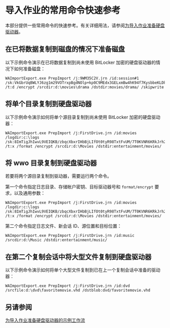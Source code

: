 <properties
    pageTitle="Azure 导入/导出工具的导入作业命令快速参考 | Azure"
    description="导入作业常用的 Azure 导入/导出工具命令参考。本文所述的导入/导出工具为 v1 版本。"
    author="muralikk"
    manager="syadav"
    editor="tysonn"
    services="storage"
    documentationcenter="" />  

<tags
    ms.assetid="ms.service: storage"
    ms.workload="storage"
    ms.tgt_pltfrm="na"
    ms.devlang="na"
    ms.topic="article"
    ms.date="01/15/2017"
    wacn.date="02/24/2017"
    ms.author="muralikk" />  


# 导入作业的常用命令快速参考
本部分提供一些常用命令的快速参考。有关详细用法，请参阅[为导入作业准备硬盘驱动器](/documentation/articles/storage-import-export-tool-preparing-hard-drives-import-v1/)。

## 在已将数据复制到磁盘的情况下准备磁盘
 以下示例命令演示在已将数据复制到尚未使用 BitLocker 加密的硬盘驱动器的情况下如何准备磁盘：
  

  	WAImportExport.exe PrepImport /j:9WM35C2V.jrn /id:session#1 /sk:VkGbrUqBWLYJ6zg1m29VOTrxpBgdNOlp+kp0C9MEdx3GELxmBw4hK94f7KysbbeKLDksg7VoN1W/a5UuM2zNgQ== /t:d /encrypt /srcdir:d:\movies\drama /dstdir:movies/drama/ /skipwrite


## 将单个目录复制到硬盘驱动器  
 以下示例命令演示如何将单个源目录复制到尚未使用 BitLocker 加密的硬盘驱动器：
  

	WAImportExport.exe PrepImport /j:FirstDrive.jrn /id:movies /logdir:c:\logs /sk:8ImTigJhIwvL9VEIQKB/zbqcXbxrIHbBjLIfOt0tyR98TxtFvUM/7T0KVNR6KRkJrh26u5I8hTxTLM2O1aDVqg== /t:x /format /encrypt /srcdir:d:\Movies /dstdir:entertainment/movies/  

  
## 将 wwo 目录复制到硬盘驱动器  
 若要将两个源目录复制到驱动器，需要运行两个命令。
  
 第一个命令指定日志目录、存储帐户密钥、目标驱动器号和 `format/encrypt` 要求，以及通用参数：
  

	WAImportExport.exe PrepImport /j:FirstDrive.jrn /id:movies /logdir:c:\logs /sk:8ImTigJhIwvL9VEIQKB/zbqcXbxrIHbBjLIfOt0tyR98TxtFvUM/7T0KVNR6KRkJrh26u5I8hTxTLM2O1aDVqg== /t:x /format /encrypt /srcdir:d:\Movies /dstdir:entertainment/movies/  

  
 第二个命令指定日志文件、新会话 ID、源位置和目标位置：
  

	WAImportExport.exe PrepImport /j:FirstDrive.jrn /id:music /srcdir:d:\Music /dstdir:entertainment/music/  

  
## 在第二个复制会话中将大型文件复制到硬盘驱动器  
 以下示例命令演示如何将单个大型文件复制到已在上一个复制会话中准备的驱动器：
  

	WAImportExport.exe PrepImport /j:FirstDrive.jrn /id:dvd /srcfile:d:\dvd\favoritemovie.vhd /dstblob:dvd/favoritemovie.vhd  
 
  
## 另请参阅  
 [为导入作业准备硬盘驱动器的示例工作流](/documentation/articles/storage-import-export-tool-sample-preparing-hard-drives-import-job-workflow-v1/)

<!---HONumber=Mooncake_0220_2017-->